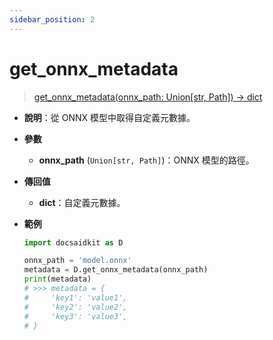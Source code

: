 ```yaml
---
sidebar_position: 2
---
```


# get_onnx_metadata

> [get_onnx_metadata(onnx_path: Union[str, Path]) -> dict](https://github.com/DocsaidLab/DocsaidKit/blob/012540eebaebb2718987dd3ec0f7dcf40f403caa/docsaidkit/onnxengine/metadata.py#L10)

- **說明**：從 ONNX 模型中取得自定義元數據。

- **參數**
    - **onnx_path** (`Union[str, Path]`)：ONNX 模型的路徑。

- **傳回值**

    - **dict**：自定義元數據。

- **範例**

    ```python
    import docsaidkit as D

    onnx_path = 'model.onnx'
    metadata = D.get_onnx_metadata(onnx_path)
    print(metadata)
    # >>> metadata = {
    #     'key1': 'value1',
    #     'key2': 'value2',
    #     'key3': 'value3',
    # }
    ```

